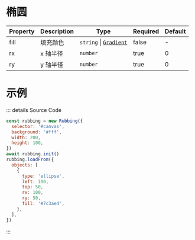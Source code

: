 # 椭圆

| Property | Description | Type                                    | Required | Default |
| -------- | ----------- | --------------------------------------- | -------- | ------- |
| fill     | 填充颜色    | `string` &#124; [`Gradient`](#gradient) | false    | -       |
| rx       | x 轴半径    | `number`                                | true     | 0       |
| ry       | y 轴半径    | `number`                                | true     | 0       |

# 示例

<ClientOnly>
<canvas id="canvas"></canvas>

<script>
if (!import.meta.env.SSR) {
  import('https://unpkg.com/rubbing@latest/dist/index.mjs').then(async ({ Rubbing }) => {
    const rubbing = new Rubbing({
      selector: '#canvas',
      background: '#fff',
      width: 200,
      height: 100,
    })
    await rubbing.init()
    rubbing.loadFrom({
      objects: [
        {
          type: 'ellipse',
          left: 100,
          top: 50,
          rx: 100,
          ry: 50,
          fill: '#7c3aed',
        },
      ],
    })
  })
}
</script>
</ClientOnly>

::: details Source Code

```js
const rubbing = new Rubbing({
  selector: '#canvas',
  background: '#fff',
  width: 200,
  height: 100,
})
await rubbing.init()
rubbing.loadFrom({
  objects: [
    {
      type: 'ellipse',
      left: 100,
      top: 50,
      rx: 100,
      ry: 50,
      fill: '#7c3aed',
    },
  ],
})
```

:::
